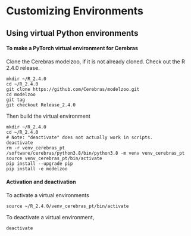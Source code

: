 # Customizing Environments

## Using virtual Python environments

#### To make a PyTorch virtual environment for Cerebras

Clone the Cerebras modelzoo, if it is not already cloned. Check out the R 2.4.0 release.

```console
mkdir ~/R_2.4.0
cd ~/R_2.4.0
git clone https://github.com/Cerebras/modelzoo.git
cd modelzoo
git tag
git checkout Release_2.4.0
```
Then build the virtual environment

```console
mkdir ~/R_2.4.0
cd ~/R_2.4.0
# Note: "deactivate" does not actually work in scripts.
deactivate
rm -r venv_cerebras_pt
/software/cerebras/python3.8/bin/python3.8 -m venv venv_cerebras_pt
source venv_cerebras_pt/bin/activate
pip install --upgrade pip
pip install -e modelzoo
```

<!--- No longer any TensorFlow wheel
#### To make a TensorFlow virtual environment for Cerebras
--->

#### Activation and deactivation

To activate a virtual environments

```console
source ~/R_2.4.0/venv_cerebras_pt/bin/activate
```

To deactivate a virtual environment,

```console
deactivate
```
